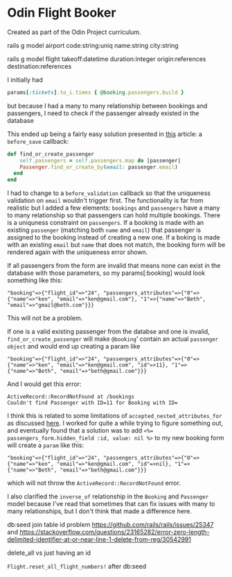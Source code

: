 # Odin Flight Booker

Created as part of the Odin Project curriculum.

rails g model airport code:string:uniq name:string city:string

rails g model flight takeoff:datetime duration:integer origin:references destination:references





I initially had

```ruby
params[:tickets].to_i.times { @booking.passengers.build }
```

but because I had a many to many relationship between bookings and passengers, I need to check if the passenger already existed in the database

This ended up being a fairly easy solution presented in [this](https://medium.com/inview-technical-blog/rails-5-using-find-or-create-by-for-nested-attributes-ff633aee62a1) article: a `before_save` callback:

```ruby
def find_or_create_passenger
	self.passengers = self.passengers.map do |passenger|
  	Passenger.find_or_create_by(email: passenger.email)
  end
end
```

I had to change to a `before_validation` callback so that the uniqueness validation on `email` wouldn't trigger first. The functionality is far from realistic but I added a few elements:
`bookings` and `passengers` have a many to many relationship so that passengers can hold multiple bookings. There is a uniquness constraint on `passengers`. If a booking is made with an existing `passenger` (matching both `name` and `email`) that passenger is assigned to the booking instead of creating a new one. If a boking is made with an existing `email` but `name` that does not match, the booking form will be rendered again with the uniqueness error shown.





If all passengers from the form are invalid that means none can exist in the database with those parameters, so my params[:booking] would look something like this:

```
"booking"=>{"flight_id"=>"24", "passengers_attributes"=>{"0"=>{"name"=>"ken", "email"=>"ken@gmail.com"}, "1"=>{"name"=>"Beth", "email"=>"gmail@beth.com"}}}
```

This will not be a problem.

If one is a valid existing passenger from the databse and one is invalid, `find_or_create_passenger` will make `@booking`' contain an actual `passenger object` and would end up creating a param like 

```
"booking"=>{"flight_id"=>"24", "passengers_attributes"=>{"0"=>{"name"=>"ken", "email"=>"ken@gmail.com", "id"=>11}, "1"=>{"name"=>"Beth", "email"=>"beth@gmail.com"}}}
```

And I would get this error:

```
ActiveRecord::RecordNotFound at /bookings
Couldn't find Passenger with ID=11 for Booking with ID=
```

I think this is related to some limitations of `accepted_nested_attributes_for` as discussed [here](https://github.com/rails/rails/issues/7256). I worked for quite a while trying to figure something out, and eventually found that a solution was to add `<%= passengers_form.hidden_field :id, value: nil %>` to my new booking form will create a `param` like this:

```
"booking"=>{"flight_id"=>"24", "passengers_attributes"=>{"0"=>{"name"=>"ken", "email"=>"ken@gmail.com", "id"=>nil}, "1"=>{"name"=>"Beth", "email"=>"beth@gmail.com"}}}
```

which will not throw the `ActiveRecord::RecordNotFound` error.

I also clarified the `inverse_of` relationship in the `Booking` and `Passenger` model because I've read that sometimes that can fix issues with many to many relationships, but I don't think that made a difference here.







db:seed join table id problem https://github.com/rails/rails/issues/25347 and https://stackoverflow.com/questions/23165282/error-zero-length-delimited-identifier-at-or-near-line-1-delete-from-reg/30542991

delete_all vs just having an id



`Flight.reset_all_flight_numbers!` after db:seed



